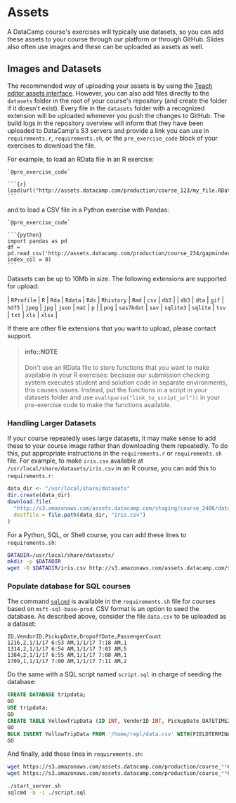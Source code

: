 # Assets

A DataCamp course's exercises will typically use datasets, so you can add these assets to your course through our platform or through GitHub. Slides also often use images and these can be uploaded as assets as well.

## Images and Datasets

The recommended way of uploading your assets is by using the [Teach editor assets interface](/interface/teach-editor.md#editor-upload-assets).  However, you can also add files directly to the `datasets` folder in the root of your course's repository (and create the folder if it doesn't exist). Every file in the `datasets` folder with a recognized extension will be uploaded whenever you push the changes to GitHub. The build logs in the repository overview will inform that they have been uploaded to DataCamp's S3 servers and provide a link you can use in `requirements.r`, `requirements.sh`, or the `pre_exercise_code` block of your exercises to download the file.

For example, to load an RData file in an R exercise:

    `@pre_exercise_code`
    
    ```{r}
    load(url("http://assets.datacamp.com/production/course_123/my_file.RData"))
    ```

and to load a CSV file in a Python exercise with Pandas:

    `@pre_exercise_code`
          
    ```{python}
    import pandas as pd
    df = pd.read_csv('http://assets.datacamp.com/production/course_234/gapminder.csv', index_col = 0)
    ```

Datasets can be up to 10Mb in size. The following extensions are supported for upload:

| `RProfile` | `R`        | `Rda` | `Rdata`   | `Rds`    | `Rhistory` | `Rmd`  | `csv` | `db3`  |
| `db3`      | `dta`      | `gif` | `hdf5`    | `jpeg`   | `jpg`      | `json` | `mat` | `p`    |
| `png`      | `sas7bdat` | `sav` | `sqlite3` | `sqlite` | `tsv`      | `txt`  | `xls` | `xlsx` |

If there are other file extensions that you want to upload, please contact support.

> #### info::NOTE
> Don't use an RData file to store functions that you want to make available in your R exercises: because our submission checking system executes student and solution code in separate environments, this causes issues. Instead, put the functions in a script in your datasets folder and use `eval(parse("link_to_script_url"))` in your pre-exercise code to make the functions available.

### Handling Larger Datasets

If your course repeatedly uses large datasets, it may make sense to add these to your course image rather than downloading them repeatedly.  To do this, put appropriate instructions in the `requirements.r` or `requirements.sh` file.  For example, to make `iris.csv` available at `/usr/local/share/datasets/iris.csv` in an R course, you can add this to `requirements.r`:

```r
data_dir <- "/usr/local/share/datasets"
dir.create(data_dir)
download.file(
  "http://s3.amazonaws.com/assets.datacamp.com/staging/course_2406/datasets/iris.csv",
  destfile = file.path(data_dir, "iris.csv")
)
```

For a Python, SQL, or Shell course, you can add these lines to `requirements.sh`:

```sh
DATADIR=/usr/local/share/datasets/
mkdir -p $DATADIR
wget -O $DATADIR/iris.csv http://s3.amazonaws.com/assets.datacamp.com/staging/course_2406/datasets/iris.csv
```

### Populate database for SQL courses

The command [`sqlcmd`](https://docs.microsoft.com/en-us/sql/tools/sqlcmd-utility?view=sql-server-2017) is available in the `requirements.sh` file for courses based on `msft-sql-base-prod`. CSV format is an option to seed the database. As described above, consider the file `data.csv` to be uploaded as a dataset:

```csv
ID,VendorID,PickupDate,DropoffDate,PassengerCount
1216,2,1/1/17 6:53 AM,1/1/17 7:18 AM,1
1314,2,1/1/17 6:54 AM,1/1/17 7:03 AM,5
1384,2,1/1/17 6:55 AM,1/1/17 7:08 AM,1
1709,1,1/1/17 7:00 AM,1/1/17 7:11 AM,2
```

Do the same with a SQL script named `script.sql` in charge of seeding the database:

```sql
CREATE DATABASE tripdata;
GO
USE tripdata;
GO
CREATE TABLE YellowTripData (ID INT, VendorID INT, PickupDate DATETIME2, DropoffDate DATETIME2, PassengerCount INT);
GO
BULK INSERT YellowTripData FROM '/home/repl/data.csv' WITH(FIELDTERMINATOR =',', ROWTERMINATOR = '\n', FIRSTROW = 2);
GO
```

And finally, add these lines in `requirements.sh`:

```bash
wget https://s3.amazonaws.com/assets.datacamp.com/production/course_**COURSEID**/datasets/data.csv
wget https://s3.amazonaws.com/assets.datacamp.com/production/course_**COURSEID**/datasets/script.sql

./start_server.sh
sqlcmd -b -i ./script.sql
```
